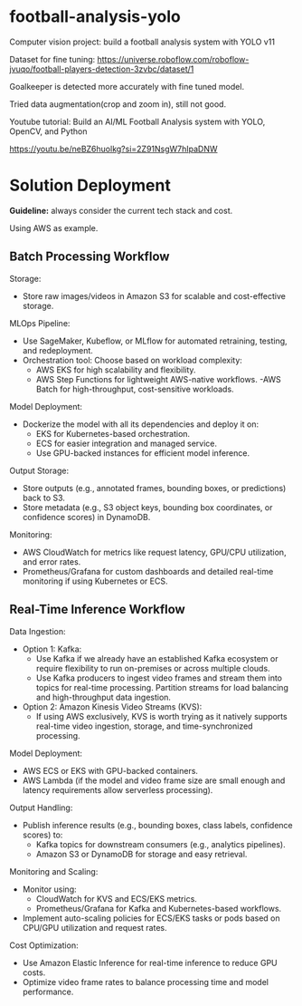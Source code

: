 # football-analysis-yolo

Computer vision project: build a football analysis system with YOLO v11

Dataset for fine tuning: https://universe.roboflow.com/roboflow-jvuqo/football-players-detection-3zvbc/dataset/1

Goalkeeper is detected more accurately with fine tuned model.

Tried data augmentation(crop and zoom in), still not good.

Youtube tutorial: Build an AI/ML Football Analysis system with YOLO, OpenCV, and Python

https://youtu.be/neBZ6huolkg?si=2Z91NsgW7hIpaDNW

# Solution Deployment
**Guideline:** always consider the current tech stack and cost.

Using AWS as example.

## Batch Processing Workflow

Storage:
- Store raw images/videos in Amazon S3 for scalable and cost-effective storage.

MLOps Pipeline:
  - Use SageMaker, Kubeflow, or MLflow for automated retraining, testing, and redeployment.
  - Orchestration tool: Choose based on workload complexity:
    - AWS EKS for high scalability and flexibility.
    - AWS Step Functions for lightweight AWS-native workflows.
    -AWS Batch for high-throughput, cost-sensitive workloads.

Model Deployment:
- Dockerize the model with all its dependencies and deploy it on:
  - EKS for Kubernetes-based orchestration.
  - ECS for easier integration and managed service.
  - Use GPU-backed instances for efficient model inference.

Output Storage:
- Store outputs (e.g., annotated frames, bounding boxes, or predictions) back to S3.
- Store metadata (e.g., S3 object keys, bounding box coordinates, or confidence scores) in DynamoDB.

Monitoring:
- AWS CloudWatch for metrics like request latency, GPU/CPU utilization, and error rates.
- Prometheus/Grafana for custom dashboards and detailed real-time monitoring if using Kubernetes or ECS.

## Real-Time Inference Workflow

Data Ingestion:
  - Option 1: Kafka:
    - Use Kafka if we already have an established Kafka ecosystem or require flexibility to run on-premises or across multiple clouds.
    - Use Kafka producers to ingest video frames and stream them into topics for real-time processing. Partition streams for load balancing and high-throughput data ingestion.
  - Option 2: Amazon Kinesis Video Streams (KVS):
    - If using AWS exclusively, KVS is worth trying as it natively supports real-time video ingestion, storage, and time-synchronized processing.

Model Deployment:
  - AWS ECS or EKS with GPU-backed containers.
  - AWS Lambda (if the model and video frame size are small enough and latency requirements allow serverless processing).

Output Handling:
  - Publish inference results (e.g., bounding boxes, class labels, confidence scores) to:
    - Kafka topics for downstream consumers (e.g., analytics pipelines).
    - Amazon S3 or DynamoDB for storage and easy retrieval.

Monitoring and Scaling:
  - Monitor using:
    - CloudWatch for KVS and ECS/EKS metrics.
    - Prometheus/Grafana for Kafka and Kubernetes-based workflows.
  - Implement auto-scaling policies for ECS/EKS tasks or pods based on CPU/GPU utilization and request rates.

Cost Optimization:
  - Use Amazon Elastic Inference for real-time inference to reduce GPU costs.
  - Optimize video frame rates to balance processing time and model performance.
